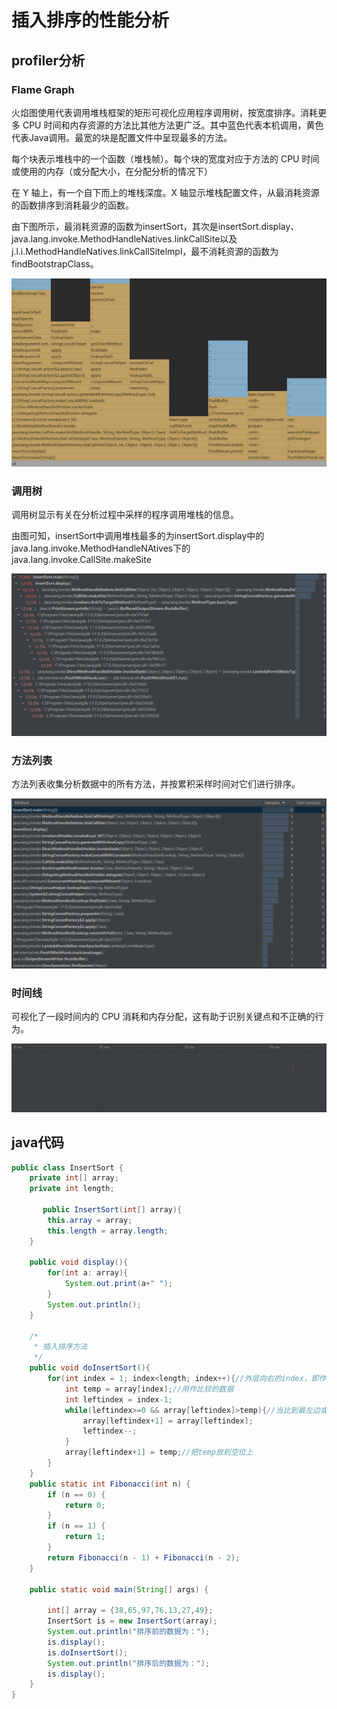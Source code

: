 # 插入排序的性能分析

## profiler分析

### Flame Graph

火焰图使用代表调用堆栈框架的矩形可视化应用程序调用树，按宽度排序。消耗更多 CPU 时间和内存资源的方法比其他方法更广泛。其中蓝色代表本机调用，黄色代表Java调用。最宽的块是配置文件中呈现最多的方法。

每个块表示堆栈中的一个函数（堆栈帧）。每个块的宽度对应于方法的 CPU 时间或使用的内存（或分配大小，在分配分析的情况下）

在 Y 轴上，有一个自下而上的堆栈深度。X 轴显示堆栈配置文件，从最消耗资源的函数排序到消耗最少的函数。

由下图所示，最消耗资源的函数为insertSort，其次是insertSort.display、java.lang.invoke.MethodHandleNatives.linkCallSite以及j.l.i.MethodHandleNatives.linkCallSitelmpl，最不消耗资源的函数为findBootstrapClass。

![](./flamegraph.png)

### 调用树

调用树显示有关在分析过程中采样的程序调用堆栈的信息。

由图可知，insertSort中调用堆栈最多的为insertSort.display中的java.lang.invoke.MethodHandleNAtives下的java.lang.invoke.CallSite.makeSite

![](./calltree.png)

### 方法列表

方法列表收集分析数据中的所有方法，并按累积采样时间对它们进行排序。

![](./methodlist.png)

### 时间线

可视化了一段时间内的 CPU 消耗和内存分配，这有助于识别关键点和不正确的行为。

![](./timeline.png)

## java代码

```java
public class InsertSort {
    private int[] array;
    private int length;

       public InsertSort(int[] array){
        this.array = array;
        this.length = array.length;
    }

    public void display(){
        for(int a: array){
            System.out.print(a+" ");
        }
        System.out.println();
    }

    /*
     * 插入排序方法
     */
    public void doInsertSort(){
        for(int index = 1; index<length; index++){//外层向右的index，即作为比较对象的数据的index
            int temp = array[index];//用作比较的数据
            int leftindex = index-1;
            while(leftindex>=0 && array[leftindex]>temp){//当比到最左边或者遇到比temp小的数据时，结束循环
                array[leftindex+1] = array[leftindex];
                leftindex--;
            }
            array[leftindex+1] = temp;//把temp放到空位上
        }
    }
    public static int Fibonacci(int n) {
        if (n == 0) {
            return 0;
        }
        if (n == 1) {
            return 1;
        }
        return Fibonacci(n - 1) + Fibonacci(n - 2);
    }

    public static void main(String[] args) {

        int[] array = {38,65,97,76,13,27,49};
        InsertSort is = new InsertSort(array);
        System.out.println("排序前的数据为：");
        is.display();
        is.doInsertSort();
        System.out.println("排序后的数据为：");
        is.display();
    }
}
```